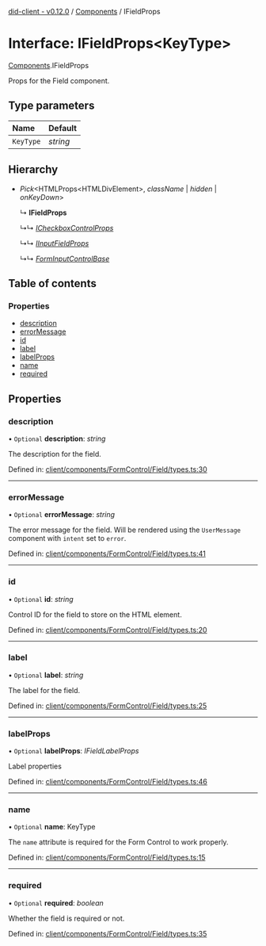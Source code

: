 [did-client - v0.12.0](../README.md) / [Components](../modules/components.md) / IFieldProps

# Interface: IFieldProps<KeyType\>

[Components](../modules/components.md).IFieldProps

Props for the Field component.

## Type parameters

Name | Default |
:------ | :------ |
`KeyType` | *string* |

## Hierarchy

* *Pick*<HTMLProps<HTMLDivElement\>, *className* \| *hidden* \| *onKeyDown*\>

  ↳ **IFieldProps**

  ↳↳ [*ICheckboxControlProps*](components.icheckboxcontrolprops.md)

  ↳↳ [*IInputFieldProps*](components.iinputfieldprops.md)

  ↳↳ [*FormInputControlBase*](components.forminputcontrolbase.md)

## Table of contents

### Properties

- [description](components.ifieldprops.md#description)
- [errorMessage](components.ifieldprops.md#errormessage)
- [id](components.ifieldprops.md#id)
- [label](components.ifieldprops.md#label)
- [labelProps](components.ifieldprops.md#labelprops)
- [name](components.ifieldprops.md#name)
- [required](components.ifieldprops.md#required)

## Properties

### description

• `Optional` **description**: *string*

The description for the field.

Defined in: [client/components/FormControl/Field/types.ts:30](https://github.com/Puzzlepart/did/blob/dev/client/components/FormControl/Field/types.ts#L30)

___

### errorMessage

• `Optional` **errorMessage**: *string*

The error message for the field. Will be rendered using
the `UserMessage` component with `intent` set to `error`.

Defined in: [client/components/FormControl/Field/types.ts:41](https://github.com/Puzzlepart/did/blob/dev/client/components/FormControl/Field/types.ts#L41)

___

### id

• `Optional` **id**: *string*

Control ID for the field to store on the HTML element.

Defined in: [client/components/FormControl/Field/types.ts:20](https://github.com/Puzzlepart/did/blob/dev/client/components/FormControl/Field/types.ts#L20)

___

### label

• `Optional` **label**: *string*

The label for the field.

Defined in: [client/components/FormControl/Field/types.ts:25](https://github.com/Puzzlepart/did/blob/dev/client/components/FormControl/Field/types.ts#L25)

___

### labelProps

• `Optional` **labelProps**: *IFieldLabelProps*

Label properties

Defined in: [client/components/FormControl/Field/types.ts:46](https://github.com/Puzzlepart/did/blob/dev/client/components/FormControl/Field/types.ts#L46)

___

### name

• `Optional` **name**: KeyType

The `name` attribute is required for the Form Control
to work properly.

Defined in: [client/components/FormControl/Field/types.ts:15](https://github.com/Puzzlepart/did/blob/dev/client/components/FormControl/Field/types.ts#L15)

___

### required

• `Optional` **required**: *boolean*

Whether the field is required or not.

Defined in: [client/components/FormControl/Field/types.ts:35](https://github.com/Puzzlepart/did/blob/dev/client/components/FormControl/Field/types.ts#L35)
